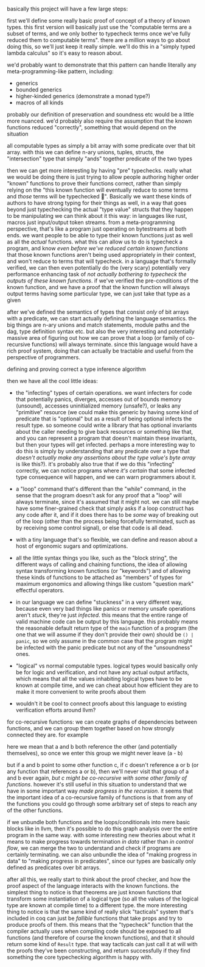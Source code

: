 basically this project will have a few large steps:

first we'll define some really basic proof of concept of a theory of known types. this first version will basically just use the "computable terms are a subset of terms, and we only bother to typecheck terms once we've fully reduced them to computable terms". there are a million ways to go about doing this, so we'll just keep it really simple. we'll do this in a "simply typed lambda calculus" so it's easy to reason about.

we'd probably want to demonstrate that this pattern can handle literally any meta-programming-like pattern, including:

- generics
- bounded generics
- higher-kinded generics (demonstrate a monad type?)
- macros of all kinds

probably our definition of preservation and soundness etc would be a little more nuanced. we'd probably also require the assumption that the known functions reduced "correctly", something that would depend on the situation


all computable types as simply a bit array with some predicate over that bit array. with this we can define n-ary unions, tuples, structs, the "intersection" type that simply "ands" together predicate of the two types

then we can get more interesting by having "pre" typechecks. really what we would be doing there is just trying to allow people authoring higher order "known" functions to prove their functions correct, rather than simply relying on the "this known function will eventually reduce to some terms and *those* terms will be typechecked :shrug:". Basically we want these kinds of authors to have strong typing for their things as well, in a way that goes beyond just typechecking the actual "type value" structs that they happen to be manipulating
we can think about it this way: in languages like rust, macros just input/output token streams. from a meta-programming perspective, that's like a program just operating on bytestreams at both ends. we want people to be able to type their known functions just as well as all the *actual* functions. what this can allow us to do is typecheck a program, and know *even before we've reduced certain known functions* that those known functions aren't being used appropriately in their context, and won't reduce to terms that will typecheck. in a language that's formally verified, we can then even potentially do the (very scary) potentially very performance enhancing task of *not actually bothering to typecheck the outputs of these known functions*. if we've verified the pre-conditions of the known function, and we have a proof that the known function will always output terms having some particular type, we can just take that type as a given

after we've defined the semantics of types that consist *only* of bit arrays with a predicate, we can start actually defining the language semantics. the big things are n-ary unions and match statements, module paths and the dag, type definition syntax etc. but also the very interesting and potentially massive area of figuring out how we can prove that a loop (or family of co-recursive functions) will always terminate. since this language would have a rich proof system, doing that can actually be tractable and useful from the perspective of programmers.

defining and proving correct a type inference algorithm


then we have all the cool little ideas:

- the "infecting" types of certain operations. we want infecters for code that potentially panics, diverges, accesses out of bounds memory (unsound), accesses uninitialized memory (unsafe?), or leaks any "primitive" resource (we could make this generic by having some kind of predicate that is "optional" but as a result of being optional infects the result type. so someone could write a library that has optional invariants about the caller needing to give back resources or something like that, and you can represent a program that doesn't maintain these invariants, but then your types will get infected. perhaps a more interesting way to do this is simply by understanding that any predicate over a type that *doesn't actually make any assertions about the type value's byte array* is like this?). it's probably also true that if we do this "infecting" correctly, we can notice programs where *it's certain* that some infected type consequence will happen, and we can warn programmers about it.

- a "loop" command that's different than the "while" command, in the sense that the program doesn't ask for any proof that a "loop" will always terminate, since it's assumed that it might not. we can still maybe have some finer-grained check that simply asks if a loop construct has any code after it, and if it does there has to be *some* way of breaking out of the loop (other than the process being forcefully terminated, such as by receiving some control signal), or else that code is all dead.

- with a tiny language that's so flexible, we can define and reason about a host of ergonomic sugars and optimizations.

- all the little syntax things you like, such as the "block string", the different ways of calling and chaining functions, the idea of allowing syntax transforming known functions (or "keywords") and of allowing these kinds of functions to be attached as "members" of types for maximum ergonomics and allowing things like custom "question mark" effectful operators.

- in our language we can define "stuckness" in a very different way, because even very bad things like panics or memory unsafe operations aren't *stuck*, they're just *infected*. this means that the entire range of valid machine code can be output by this language. this probably means the reasonable default return type of the `main` function of a program (the one that we will assume if they don't provide their own) should be `() | panic`, so we only assume in the common case that the program might be infected with the panic predicate but not any of the "unsoundness" ones.

- "logical" vs normal computable types. logical types would basically only be for logic and verification, and not have any actual output artifacts, which means that all the values inhabiting logical types have to be known at compile time, and we can cheat about how efficient they are to make it more convenient to write proofs about them

- wouldn't it be cool to connect proofs about this language to existing verification efforts around llvm?





for co-recursive functions: we can create graphs of dependencies between functions, and we can group them together based on how strongly connected they are. for example

here we mean that a and b both reference the other (and potentially themselves), so once we enter this group we might never leave
(a - b)

but if a and b point to some other function c, if c doesn't reference a or b (or any function that references a or b), then we'll never visit that group of a and b ever again, *but c might be co-recursive with some other family of functions*. however it's still useful in this situation to understand that we have in some important way *made progress in the recursion*.
it seems that the important idea of a co-recursive family of functions is that from any of the functions you could go through some arbitrary set of steps to reach any of the other functions.


if we unbundle both functions and the loops/conditionals into mere basic blocks like in llvm, then it's possible to do this graph analysis over the entire program in the same way. with some interesting new theories about what it means to make progress towards termination *in data* rather than *in control flow*, we can merge the two to understand and check if programs are certainly terminating.
we can also unbundle the idea of "making progress in data" to "making progress in predicates", since our types are basically only defined as predicates over bit arrays.






after all this, we really start to think about the proof checker, and how the proof aspect of the language interacts with the known functions.
the simplest thing to notice is that theorems are just known functions that transform some instantiation of a logical type (so all the values of the logical type are known at compile time) to a different type.
the more interesting thing to notice is that the same kind of really slick "tacticals" system that's included in coq can just be *fallible* functions that take props and try to produce proofs of them. this means that the "typecheck" function that the compiler actually uses when compiling code should be exposed to all functions (and therefore of course the known functions), and that it should return some kind of `Result` type. that way tacticals can just call it at will with the proofs they've been constructing, and return successfully if they find something the core typechecking algorithm is happy with.
